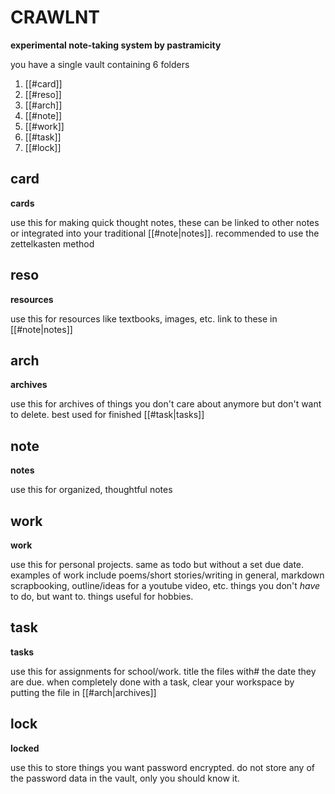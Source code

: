 # CRAWLNT

**experimental note-taking system by pastramicity**

you have a single vault containing 6 folders

1. [[#card]]
2. [[#reso]]
3. [[#arch]]
4. [[#note]]
5. [[#work]]
6. [[#task]]
7. [[#lock]]

## card

**cards**

use this for making quick thought notes, these can be linked to other notes or integrated into your traditional [[#note|notes]]. recommended to use the zettelkasten method

## reso

**resources**

use this for resources like textbooks, images, etc. link to these in [[#note|notes]]

## arch

**archives**

use this for archives of things you don't care about anymore but don't want to delete. best used for finished [[#task|tasks]]

## note

**notes**

use this for organized, thoughtful notes

## work

**work**

use this for personal projects. same as todo but without a set due date. examples of work include poems/short stories/writing in general, markdown scrapbooking, outline/ideas for a youtube video, etc. things you don't *have* to do, but want to. things useful for hobbies.

## task

**tasks**

use this for assignments for school/work. title the files with# the date they are due. when completely done with a task, clear your workspace by putting the file in [[#arch|archives]]

## lock

**locked**

use this to store things you want password encrypted. do not store any of the password data in the vault, only you should know it.


